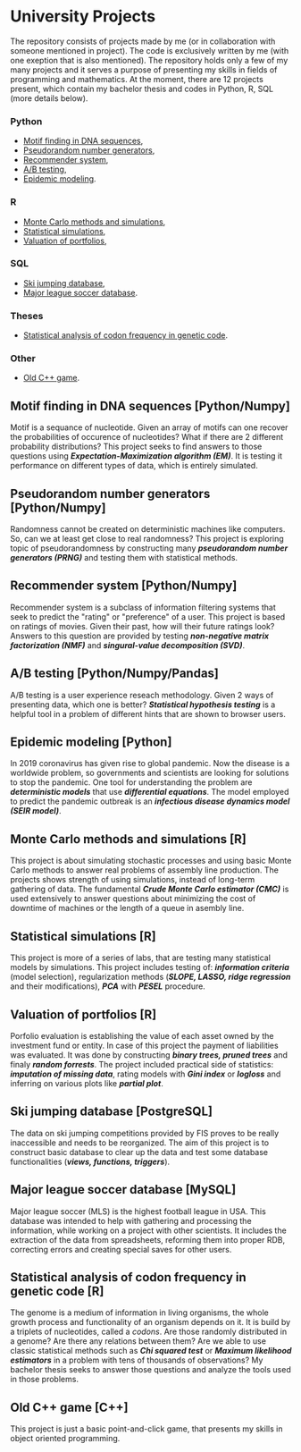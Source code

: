# **University Projects**

The repository consists of projects made by me (or in collaboration with someone mentioned in project). The code is exclusively written by me (with one exeption that is also mentioned). The repository holds only a few of my many projects and it serves a purpose of presenting my skills in fields of programming and mathematics. At the moment, there are 12 projects present, which contain my bachelor thesis and codes in Python, R, SQL (more details below).

### **Python**
* [Motif finding in DNA sequences](https://github.com/Homeomorphistic/University-projects/tree/master/Motif%20fiding%20in%20DNA%20sequences%20(EM%20algorithm)),
* [Pseudorandom number generators](https://github.com/Homeomorphistic/University-projects/tree/master/Pseudorandom%20number%20generators),
* [Recommender system](https://github.com/Homeomorphistic/University-projects/tree/master/Recommender%20system%20(PCA%20and%20SVD)),
* [A/B testing](https://github.com/Homeomorphistic/University-projects/tree/master/AB%20testing),
* [Epidemic modeling](https://github.com/Homeomorphistic/University-projects/tree/master/Epidemic%20modeling%20(SEIR%20model)).

### **R**
* [Monte Carlo methods and simulations](https://github.com/Homeomorphistic/University-projects/tree/master/Monte%20Carlo%20methods%20and%20simulations),
* [Statistical simulations](https://github.com/Homeomorphistic/University-projects/tree/master/Statistical%20simulations),
* [Valuation of portfolios](https://github.com/Homeomorphistic/University-projects/tree/master/Valuation%20of%20portfolios%20(random%20forests)),

### **SQL**
* [Ski jumping database](https://github.com/Homeomorphistic/University-projects/tree/master/Ski%20jumping%20database),
* [Major league soccer database](https://github.com/Homeomorphistic/University-projects/tree/master/Major%20league%20soccer%20database).

### **Theses**
* [Statistical analysis of codon frequency in genetic code](https://github.com/Homeomorphistic/University-projects/tree/master/Statistical%20analysis%20of%20codon%20frequency%20in%20genetic%20code).

### **Other**
* [Old C++ game](https://github.com/Homeomorphistic/University-projects/tree/master/Old%20cpp%20game).

## **Motif finding in DNA sequences [Python/Numpy]**

Motif is a sequance of nucleotide. Given an array of motifs can one recover the probabilities of occurence of nucleotides? What if there are 2 different probability distributions? This project seeks to find answers to those questions using _**Expectation-Maximization algorithm (EM)**_. It is testing it performance on different types of data, which is entirely simulated.

## **Pseudorandom number generators [Python/Numpy]**

Randomness cannot be created on deterministic machines like computers. So, can we at least get close to real randomness? This project is exploring topic of pseudorandomness by constructing many _**pseudorandom number generators (PRNG)**_ and testing them with statistical methods.

## **Recommender system [Python/Numpy]**

Recommender system is a subclass of information filtering systems that seek to predict the "rating" or "preference" of a user. This project is based on ratings of movies. Given their past, how will their future ratings look? Answers to this question are provided by testing _**non-negative matrix factorization (NMF)**_ and _**singural-value decomposition (SVD)**_.

## **A/B testing [Python/Numpy/Pandas]**

A/B testing is a user experience reseach methodology. Given 2 ways of presenting data, which one is better? _**Statistical hypothesis testing**_ is a helpful tool in a problem of different hints that are shown to browser users.

## **Epidemic modeling [Python]**

In 2019 coronavirus has given rise to global pandemic. Now the disease is a worldwide problem, so governments and scientists are looking for solutions to stop the pandemic. One tool for understanding the problem are _**deterministic models**_ that use _**differential equations**_. The model employed to predict the pandemic outbreak is an _**infectious disease dynamics model (SEIR model)**_.

## **Monte Carlo methods and simulations [R]**

This project is about simulating stochastic processes and using basic Monte Carlo methods to answer real problems of assembly line production. The projects shows strength of using simulations, instead of long-term gathering of data. The fundamental _**Crude Monte Carlo estimator (CMC)**_ is used extensively to answer questions about minimizing the cost of downtime of machines or the length of a queue in asembly line.

## **Statistical simulations [R]**

This project is more of a series of labs, that are testing many statistical models by simulations. This project includes testing of: _**information criteria**_ (model selection), regularization methods (_**SLOPE, LASSO, ridge regression**_ and their modifications), _**PCA**_ with _**PESEL**_ procedure.

## **Valuation of portfolios [R]**

Porfolio evaluation is establishing the value of each asset owned by the investment fund or entity. In case of this project the payment of liabilities was evaluated. It was done by constructing _**binary trees, pruned trees**_ and finaly _**random forrests**_. The project included practical side of statistics: _**imputation of missing data**_, rating models with _**Gini index**_ or _**logloss**_ and inferring on various plots like _**partial plot**_.

## **Ski jumping database [PostgreSQL]**

The data on ski jumping competitions provided by FIS proves to be really inaccessible and needs to be reorganized. The aim of this project is to construct basic database to clear up the data and test some database functionalities (_**views, functions, triggers**_).

## **Major league soccer database [MySQL]**

 Major league soccer (MLS) is the highest football league in USA. This database was intended to help with gathering and processing the information, while working on a project with other scientists. It includes the extraction of the data from spreadsheets, reforming them into proper RDB, correcting errors and creating special saves for other users.

## **Statistical analysis of codon frequency in genetic code [R]**

The genome is a medium of information in living organisms, the whole growth process and functionality of an organism depends on it. It is build by a triplets of nucleotides, called a _codons_. Are those randomly distributed in a genome? Are there any relations between them? Are we able to use classic statistical methods such as _**Chi squared test**_ or _**Maximum likelihood estimators**_ in a problem with tens of thousands of observations? My bachelor thesis seeks to answer those questions and analyze the tools used in those problems.


##  **Old C++ game [C++]**

This project is just a basic point-and-click game, that presents my skills in object oriented programming.







